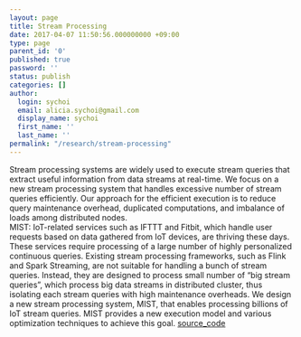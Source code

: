 ```yaml
---
layout: page
title: Stream Processing
date: 2017-04-07 11:50:56.000000000 +09:00
type: page
parent_id: '0'
published: true
password: ''
status: publish
categories: []
author:
  login: sychoi
  email: alicia.sychoi@gmail.com
  display_name: sychoi
  first_name: ''
  last_name: ''
permalink: "/research/stream-processing"
---
```

Stream processing systems are widely used to execute stream queries that extract useful information from data streams at real-time. We focus on a new stream processing system that handles excessive number of stream queries efficiently. Our approach for the efficient execution is to reduce query maintenance overhead, duplicated computations, and imbalance of loads among distributed nodes.   
MIST:
IoT-related services such as IFTTT and Fitbit, which handle user requests based on data gathered from IoT devices, are thriving these days. These services require processing of a large number of highly personalized continuous queries. Existing stream processing frameworks, such as Flink and Spark Streaming, are not suitable for handling a bunch of stream queries. Instead, they are designed to process small number of “big stream queries”, which process big data streams in distributed cluster, thus isolating each stream queries with high maintenance overheads. We design a new stream processing system, MIST, that enables processing billions of IoT stream queries. MIST provides a new execution model and various optimization techniques to achieve this goal.
[source_code](https://github.com/snuspl/mist)